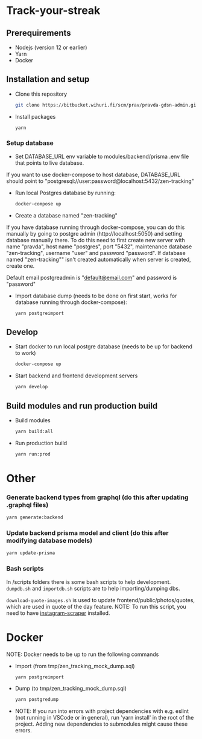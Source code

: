 # Track-your-streak

## Prerequirements

* Nodejs (version 12 or earlier)
* Yarn
* Docker

## Installation and setup

* Clone this repository
  ```bash
  git clone https://bitbucket.wihuri.fi/scm/prav/pravda-gdsn-admin.git
  ```

* Install packages
  ```bash
  yarn
  ```

### Setup database
* Set DATABASE_URL env variable to modules/backend/prisma .env file that points to live database.

If you want to use docker-compose to host database, DATABASE_URL should point to "postgresql://user:password@localhost:5432/zen-tracking"

* Run local Postgres database by running:
  ```bash
  docker-compose up
  ```

* Create a database named "zen-tracking"

If you have database running through docker-compose, you can do this manually by going to postgre admin (http://localhost:5050) and setting database manually there. To do this need to first create new server with name "pravda", host name "postgres", port "5432", maintenance database "zen-tracking", username "user" and password "password". If database named "zen-tracking"" isn't created automatically when server is created, create one.

Default email postgreadmin is "default@email.com" and password is "password"

* Import database dump (needs to be done on first start, works for database running through docker-compose):
  ```bash
  yarn postgreimport
  ```


## Develop

* Start docker to run local postgre database (needs to be up for backend to work)
  ```bash
  docker-compose up
  ```

* Start backend and frontend development servers
  ```bash
  yarn develop
  ```

## Build modules and run production build

* Build modules
  ```bash
  yarn build:all
  ```
* Run production build
  ```bash
  yarn run:prod
  ```

# Other

### Generate backend types from graphql (do this after updating .graphql files)
  ```bash
  yarn generate:backend
  ```
### Update backend prisma model and client (do this after modifying database models)
  ```bash
  yarn update-prisma
  ```
### Bash scripts

In /scripts folders there is some bash scripts to help development. `dumpdb.sh` and `importdb.sh` scripts are to help importing/dumping dbs.

`download-quote-images.sh` is used to update frontend/public/photos/quotes, which are used in quote of the day feature. NOTE: To run this script, you need
to have [instagram-scraper](https://github.com/arc298/instagram-scraper) installed.

# Docker

NOTE: Docker needs to be up to run the following commands

* Import (from tmp/zen_tracking_mock_dump.sql)
  ```bash
  yarn postgreimport
  ```

* Dump (to tmp/zen_tracking_mock_dump.sql)
  ```bash
  yarn postgredump
  ```

* NOTE:
If you run into errors with project dependencies with e.g. eslint (not running in VSCode or in general), run 'yarn install' in the root of the project.
Adding new dependencies to submodules might cause these errors.
